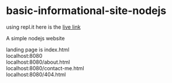 # basic-informational-site-nodejs


using repl.it here is the [live link](https://basic-informational-site-nodejs.arekso.repl.co)

A simple nodejs website


landing page is index.html<br>
localhost:8080 <br>
localhost:8080/about.html <br>
localhost:8080/contact-me.html <br>
localhost:8080/404.html <br>
